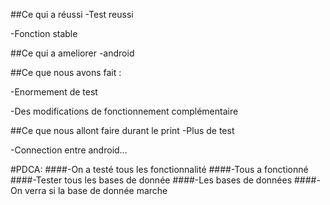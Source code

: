 ##Ce qui a réussi
-Test reussi

-Fonction stable

##Ce qui a ameliorer 
-android 

##Ce que nous avons fait :

-Enormement de test

-Des modifications de fonctionnement complémentaire 


##Ce que nous allont faire durant le print
-Plus de test

-Connection entre android...


#PDCA:
####-On a testé tous les fonctionnalité
####-Tous a fonctionné
####-Tester tous les bases de donnée
####-Les bases de données
####-On verra si la base de donnée marche  
